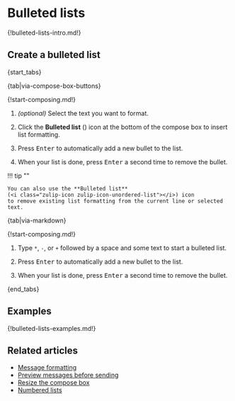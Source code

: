 # Bulleted lists

{!bulleted-lists-intro.md!}

## Create a bulleted list

{start_tabs}

{tab|via-compose-box-buttons}

{!start-composing.md!}

1. _(optional)_ Select the text you want to format.

1. Click the **Bulleted list**
   (<i class="zulip-icon zulip-icon-unordered-list"></i>) icon at the
   bottom of the compose box to insert list formatting.

1. Press <kbd>Enter</kbd> to automatically add a new bullet to the list.

1. When your list is done, press <kbd>Enter</kbd> a second time to remove the
   bullet.

!!! tip ""

    You can also use the **Bulleted list**
    (<i class="zulip-icon zulip-icon-unordered-list"></i>) icon
    to remove existing list formatting from the current line or selected text.

{tab|via-markdown}

{!start-composing.md!}

1. Type `*`, `-`, or `+` followed by a space and some text to start a bulleted
   list.

1. Press <kbd>Enter</kbd> to automatically add a new bullet to the list.

1. When your list is done, press <kbd>Enter</kbd> a second time to remove the
   bullet.

{end_tabs}

## Examples

{!bulleted-lists-examples.md!}

## Related articles

* [Message formatting](/help/format-your-message-using-markdown)
* [Preview messages before sending](/help/preview-your-message-before-sending)
* [Resize the compose box](/help/resize-the-compose-box)
* [Numbered lists](/help/numbered-lists)

